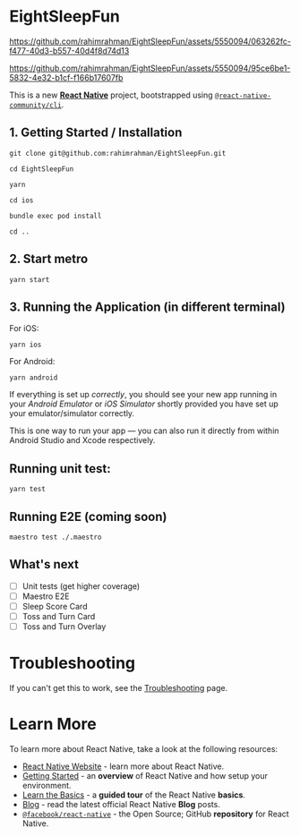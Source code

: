 # EightSleepFun




https://github.com/rahimrahman/EightSleepFun/assets/5550094/063262fc-f477-40d3-b557-40d4f8d74d13




https://github.com/rahimrahman/EightSleepFun/assets/5550094/95ce6be1-5832-4e32-b1cf-f166b17607fb



This is a new [**React Native**](https://reactnative.dev) project, bootstrapped using [`@react-native-community/cli`](https://github.com/react-native-community/cli).

##

## 1. Getting Started / Installation

```
git clone git@github.com:rahimrahman/EightSleepFun.git

cd EightSleepFun

yarn

cd ios

bundle exec pod install

cd ..
```

## 2. Start metro

```
yarn start
```

## 3. Running the Application (in different terminal)

For iOS:

```
yarn ios
```

For Android:

```
yarn android
```

If everything is set up _correctly_, you should see your new app running in your _Android Emulator_ or _iOS Simulator_ shortly provided you have set up your emulator/simulator correctly.

This is one way to run your app — you can also run it directly from within Android Studio and Xcode respectively.

## Running unit test:

```
yarn test
```

## Running E2E (coming soon)

```
maestro test ./.maestro
```

## What's next

- [ ] Unit tests (get higher coverage)
- [ ] Maestro E2E
- [ ] Sleep Score Card
- [ ] Toss and Turn Card
- [ ] Toss and Turn Overlay

# Troubleshooting

If you can't get this to work, see the [Troubleshooting](https://reactnative.dev/docs/troubleshooting) page.

# Learn More

To learn more about React Native, take a look at the following resources:

- [React Native Website](https://reactnative.dev) - learn more about React Native.
- [Getting Started](https://reactnative.dev/docs/environment-setup) - an **overview** of React Native and how setup your environment.
- [Learn the Basics](https://reactnative.dev/docs/getting-started) - a **guided tour** of the React Native **basics**.
- [Blog](https://reactnative.dev/blog) - read the latest official React Native **Blog** posts.
- [`@facebook/react-native`](https://github.com/facebook/react-native) - the Open Source; GitHub **repository** for React Native.
